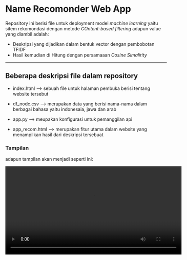﻿# Name Recomonder Web App

Repository ini berisi file untuk deployment model _machine learning_ yaitu sitem rekomondasi dengan metode _COntent-based filtering_ adapun value yang diambil adalah:

- Deskripsi yang dijadikan dalam bentuk vector dengan pembobotan TFIDF
- Hasil kemudian di Hitung dengan persamaaan _Cosine Simalirity_

---

## Beberapa deskripsi file dalam repository

- index.html --> sebuah file untuk halaman pembuka berisi tentang website tersebut
- df_nodc.csv --> merupakan data yang berisi nama-nama dalam berbagai bahasa yaitu indonesaia, jawa dan arab

- app.py --> meupakan konfigurasi untuk pemanggilan api
- app_recom.html --> merupakan fitur utama dalam website yang menampilkan hasil dari deskripsi tersebuat

### Tampilan

adapun tampilan akan menjadi seperti ini:

<div  align="center" >
<video width="550" src="recording.mp4"  autoplay > 

</div>
